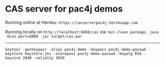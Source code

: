 # CAS server for pac4j demos

Running online at Heroku: `https://casserverpac4j.herokuapp.com`

Running locally on `http://localhost:8888/cas` via: `mvn clean package; java -Dcas.port=8888 -jar target/cas.war`

---

`keytool -genkeypair -alias pac4j-demo -keypass pac4j-demo-passwd -keystore keystore.jks -storepass pac4j-demo-passwd -keyalg RSA -keysize 2048 -validity 3650`

